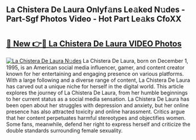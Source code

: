 ## La Chistera De Laura Onlyf𝚊ns Le𝚊ked N𝚞des - Part-Sgf Photos Video - Hot Part Le𝚊ks CfoXX

# <h2><a href="http://ab64120.deff.icu/?id=La+Chistera+De+Laura">🔗 New 👉🔴 La Chistera De Laura VIDEO Photos</a></h2>

[![La Chistera De Laura N𝚞des](https://i.imgur.com/rIISA9y.gif)](http://ab64120.deff.icu/?id=La+Chistera+De+Laura)
La Chistera De Laura, born on December 1, 1995, is an American social media influencer, gamer, and content creator known for her entertaining and engaging presence on various platforms. With a large following and a diverse range of content, La Chistera De Laura has carved out a unique niche for herself in the digital world. This article explores the journey of La Chistera De Laura, from her humble beginnings to her current status as a social media sensation. La Chistera De Laura has been open about her struggles with depression and anxiety, but her online presence has also attracted toxicity and online harassment. Critics argue that her content perpetuates harmful stereotypes and objectifies women. Some fans, meanwhile, defend her right to express herself and criticize the double standards surrounding female sexuality.
